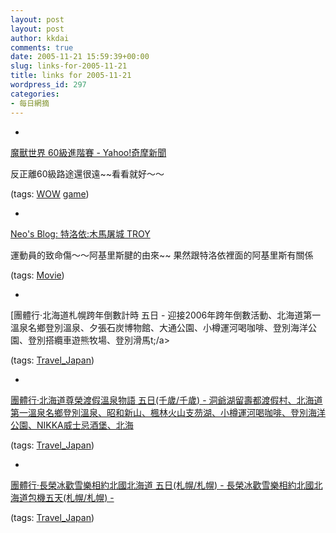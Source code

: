 ```yaml
---
layout: post
layout: post
author: kkdai
comments: true
date: 2005-11-21 15:59:39+00:00
slug: links-for-2005-11-21
title: links for 2005-11-21
wordpress_id: 297
categories:
- 每日網摘
---
```



	
  * 
		

[魔獸世界 60級進階賽 - Yahoo!奇摩新聞](http://tw.news.yahoo.com/051120/15/2jwah.html)


		

反正離60級路途還很遠~~看看就好～～


		

(tags: [WOW](http://del.icio.us/kkdai/WOW) [game](http://del.icio.us/kkdai/game))


	

	
  * 
		

[Neo's Blog: 特洛依:木馬屠城 TROY](http://www.neo.com.tw/archives/000291.html)


		

運動員的致命傷～～阿基里斯腱的由來~~ 果然跟特洛依裡面的阿基里斯有關係


		

(tags: [Movie](http://del.icio.us/kkdai/Movie))


	

	
  * 
		

[團體行‧北海道札幌跨年倒數計時 五日 - 迎接2006年跨年倒數活動、北海道第一溫泉名鄉登別溫泉、夕張石炭博物館、大通公園、小樽運河喝咖啡、登別海洋公園、登別搭纜車遊熊牧場、登別滑馬t;/a>


		

(tags: [Travel_Japan](http://del.icio.us/kkdai/Travel_Japan))


	

	
  * 
		

[團體行‧北海道尊榮渡假溫泉物語 五日(千歲/千歲) - 洞爺湖留壽都渡假村、北海道第一溫泉名鄉登別溫泉、昭和新山、楓林火山支芴湖、小樽運河喝咖啡、登別海洋公園、NIKKA威士忌酒堡、北海](http://www.tristar.com.tw/ngroup/group_view.asp?gNo=1457)


		

(tags: [Travel_Japan](http://del.icio.us/kkdai/Travel_Japan))


	

	
  * 
		

[團體行‧長榮冰歡雪樂相約北國北海道 五日(札幌/札幌) - 長榮冰歡雪樂相約北國北海道包機五天(札幌/札幌) -](http://www.tristar.com.tw/ngroup/group_view.asp?gNo=1519)


		

(tags: [Travel_Japan](http://del.icio.us/kkdai/Travel_Japan))


	


